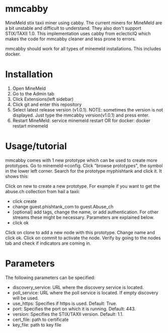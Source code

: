 # mmcabby
MineMeld stix taxii miner using cabby. The current miners for MineMeld are a bit unstable and difficult to understand.
They also don't support STIX/TAXII 1.0. This implementation uses cabby from eclecticIQ which makes the code for mmcabby cleaner and less prone to errors.

mmcabby should work for all types of minemeld installations. This includes docker.
# Installation
1) Open MineMeld
2) Go to the Admin tab
3) Click Extensions(left sidebar)
4) Click git and enter this repository
5) Select latest release version (v1.0.1). NOTE: sometimes the version is not displayed. Just type the mmcabby version(v1.0.1) and press enter.
6) Restart MineMeld: service minemeld restart OR for docker: docker restart minemeld
# Usage/tutorial
mmcabby comes with 1 new prototype which can be used to create more prototypes. Go to minemeld->config. Click "browse prototypes", the symbol in the lower left corner. Search for the prototype myphishtank and click it. It shows this:

Click on new to create a new prototype. For example if you want to get the abuse.ch collection from hail a taxii:
* click create
* change guest.phishtank_com to guest.Abuse_ch
* [optional] add tags, change the name, or add authentication. For other streams these might be necessary. Parameters are explained below.
* click ok

Click on clone to add a new node with this prototype. Change name and click ok. Click on commit to activate the node.
Verify by going to the nodes tab and check if indicators are coming in.
# Parameters
The following parameters can be specified:
* discovery_service: URL where the discovery service is located.
* poll_service: URL where the poll service is located. If empty discovery will be used.
* use_https: Specifies if https is used. Default: True.
* port: Specifies the port on which it is running. Default: 443.
* version: Specifies the STIX/TAXII version. Default: 1.1.
* cert_file: path to certificate
* key_file: path to key file
